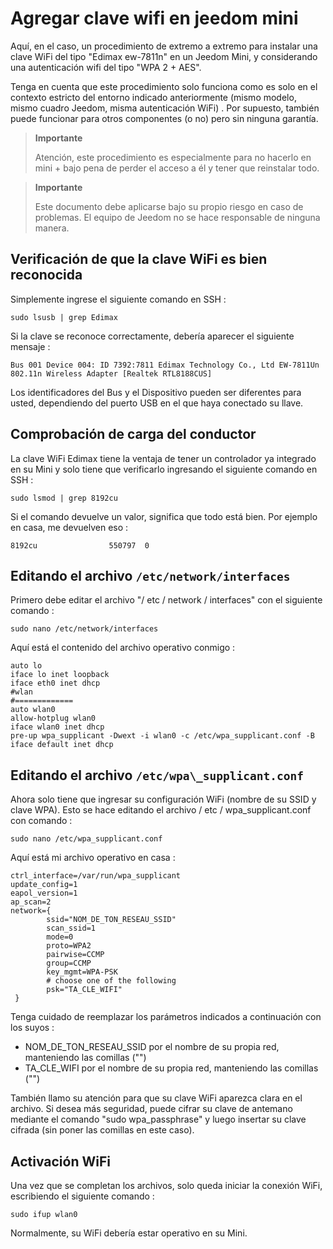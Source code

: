 # Agregar clave wifi en jeedom mini

Aquí, en el caso, un procedimiento de extremo a extremo para instalar una clave WiFi del tipo "Edimax ew-7811n" en un Jeedom Mini, y considerando una autenticación wifi del tipo "WPA 2 + AES".

Tenga en cuenta que este procedimiento solo funciona como es solo en el contexto estricto del entorno indicado anteriormente (mismo modelo, mismo cuadro Jeedom, misma autenticación WiFi) . Por supuesto, también puede funcionar para otros componentes (o no) pero sin ninguna garantía.

> **Importante**
>
> Atención, este procedimiento es especialmente para no hacerlo en mini + bajo pena de perder el acceso a él y tener que reinstalar todo.

> **Importante**
>
> Este documento debe aplicarse bajo su propio riesgo en caso de problemas. El equipo de Jeedom no se hace responsable de ninguna manera.

## Verificación de que la clave WiFi es bien reconocida

Simplemente ingrese el siguiente comando en SSH :

``sudo lsusb | grep Edimax``

Si la clave se reconoce correctamente, debería aparecer el siguiente mensaje :

``Bus 001 Device 004: ID 7392:7811 Edimax Technology Co., Ltd EW-7811Un 802.11n Wireless Adapter [Realtek RTL8188CUS]``

Los identificadores del Bus y el Dispositivo pueden ser diferentes para usted, dependiendo del puerto USB en el que haya conectado su llave.

## Comprobación de carga del conductor

La clave WiFi Edimax tiene la ventaja de tener un controlador ya integrado en su Mini y solo tiene que verificarlo ingresando el siguiente comando en SSH :

``sudo lsmod | grep 8192cu``

Si el comando devuelve un valor, significa que todo está bien. Por ejemplo en casa, me devuelven eso :

``8192cu                550797  0``

## Editando el archivo ``/etc/network/interfaces``

Primero debe editar el archivo "/ etc / network / interfaces" con el siguiente comando :

``sudo nano /etc/network/interfaces``

Aquí está el contenido del archivo operativo conmigo :

````
auto lo
iface lo inet loopback
iface eth0 inet dhcp
#wlan
#=============
auto wlan0
allow-hotplug wlan0
iface wlan0 inet dhcp
pre-up wpa_supplicant -Dwext -i wlan0 -c /etc/wpa_supplicant.conf -B
iface default inet dhcp
````

## Editando el archivo ``/etc/wpa\_supplicant.conf``

Ahora solo tiene que ingresar su configuración WiFi (nombre de su SSID y clave WPA). Esto se hace editando el archivo / etc / wpa\_supplicant.conf con comando :

``sudo nano /etc/wpa_supplicant.conf``

Aquí está mi archivo operativo en casa :

````
ctrl_interface=/var/run/wpa_supplicant
update_config=1
eapol_version=1
ap_scan=2
network={
        ssid="NOM_DE_TON_RESEAU_SSID"
        scan_ssid=1
        mode=0
        proto=WPA2
        pairwise=CCMP
        group=CCMP
        key_mgmt=WPA-PSK
        # choose one of the following
        psk="TA_CLE_WIFI"
 }
````

Tenga cuidado de reemplazar los parámetros indicados a continuación con los suyos :

- NOM_DE_TON_RESEAU_SSID por el nombre de su propia red, manteniendo las comillas ("")
- TA_CLE_WIFI por el nombre de su propia red, manteniendo las comillas ("")

También llamo su atención para que su clave WiFi aparezca clara en el archivo. Si desea más seguridad, puede cifrar su clave de antemano mediante el comando "sudo wpa_passphrase" y luego insertar su clave cifrada (sin poner las comillas en este caso).

## Activación WiFi

Una vez que se completan los archivos, solo queda iniciar la conexión WiFi, escribiendo el siguiente comando :

``sudo ifup wlan0``

Normalmente, su WiFi debería estar operativo en su Mini.
